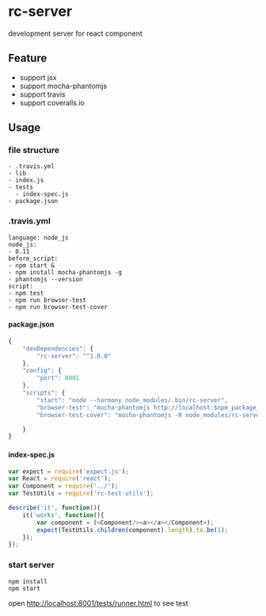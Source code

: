# rc-server

development server for react component

## Feature

* support jsx
* support mocha-phantomjs
* support travis
* support coveralls.io


## Usage

### file structure

```
- .travis.yml
- lib
- index.js
- tests
  - index-spec.js
- package.json
```

### .travis.yml

```
language: node_js
node_js:
- 0.11
before_script:
- npm start &
- npm install mocha-phantomjs -g
- phantomjs --version
script:
- npm test
- npm run browser-test
- npm run browser-test-cover
```

#### package.json

```js
{
    "devDependencies": {
        "rc-server": "^1.0.0"
    },
    "config": {
        "port": 8001
    },
    "scripts": {
        "start": "node --harmony node_modules/.bin/rc-server",
        "browser-test": "mocha-phantomjs http://localhost:$npm_package_config_port/tests/runner.html",
        "browser-test-cover": "mocha-phantomjs -R node_modules/rc-server/node_modules/node-jscover/lib/reporters/mocha/console http://localhost:$npm_package_config_port/tests/runner.html?coverage"

    }
}
```

#### index-spec.js

```js
var expect = require('expect.js');
var React = require('react');
var Component = require('../');
var TestUtils = require('rc-test-utils');

describe('it', function(){
    it('works', function(){
        var component = (<Component/><a></a></Component>);
        expect(TestUtils.children(component).length).to.be(1);
    });
});
```


### start server

```
npm install
npm start
```

open [http://localhost:8001/tests/runner.html](http://localhost:8001/tests/runner.html) to see test